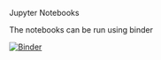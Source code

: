 Jupyter Notebooks

The notebooks can be run using binder

[![Binder](https://mybinder.org/badge_logo.svg)](https://mybinder.org/v2/gh/Dilip-Nandakumar/jupyter-notebooks/master)
